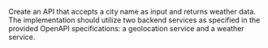 Create an API that accepts a city name as input and returns weather data. The implementation should utilize two backend services as specified in the provided OpenAPI specifications: a geolocation service and a weather service.